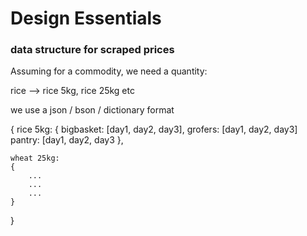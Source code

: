 # Design Essentials

### data structure for scraped prices

Assuming for a commodity, we need a quantity:

rice --> rice 5kg, rice 25kg etc


we use a json / bson / dictionary format

{
    rice 5kg: 
    {
        bigbasket: [day1, day2, day3],
        grofers: [day1, day2, day3]
        pantry: [day1, day2, day3
    }, 

    wheat 25kg:
    {
        ...
        ...
        ...
    }
}

